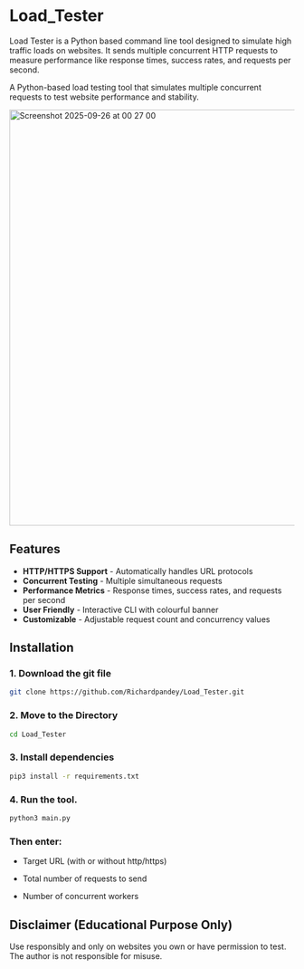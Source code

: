 # Load_Tester
Load Tester is a Python based command line tool designed to simulate high traffic loads on websites. It sends multiple concurrent HTTP requests to measure performance like response times, success rates, and requests per second.

A Python-based load testing tool that simulates multiple concurrent requests to test website performance and stability.

<img width="588" height="735" alt="Screenshot 2025-09-26 at 00 27 00" src="https://github.com/user-attachments/assets/21e1dc9e-1e16-4f77-9b9e-4a15a728233b" />

## Features

- **HTTP/HTTPS Support** - Automatically handles URL protocols
- **Concurrent Testing** - Multiple simultaneous requests
-  **Performance Metrics** - Response times, success rates, and requests per second
-  **User Friendly** - Interactive CLI with colourful banner
-  **Customizable** - Adjustable request count and concurrency values

## Installation

### 1. Download the git file
```bash
git clone https://github.com/Richardpandey/Load_Tester.git
```

### 2. Move to the Directory
```bash
cd Load_Tester
```

### 3. Install dependencies
```bash
pip3 install -r requirements.txt
```

### 4. Run the tool.
```bash
python3 main.py
```
### Then enter:

- Target URL (with or without http/https)

- Total number of requests to send

- Number of concurrent workers

 ## Disclaimer (Educational Purpose Only) 

  Use responsibly and only on websites you own or have permission to test. The author is not responsible for misuse.




